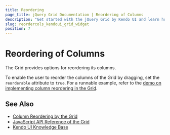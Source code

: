 ```yaml
---
title: Reordering
page_title: jQuery Grid Documentation | Reordering of Columns
description: "Get started with the jQuery Grid by Kendo UI and learn how to modify its column widths."
slug: reordercols_kendoui_grid_widget
position: 7
---
```


# Reordering of Columns

The Grid provides options for reordering its columns.

To enable the user to reorder the columns of the Grid by dragging, set the `reorderable` attribute to `true`. For a runnable example, refer to the [demo on implementing column reordering in the Grid](https://demos.telerik.com/kendo-ui/grid/column-reordering).

## See Also

* [Column Reordering by the Grid](https://demos.telerik.com/kendo-ui/grid/column-reordering)
* [JavaScript API Reference of the Grid](/api/javascript/ui/grid)
* [Kendo UI Knowledge Base](/knowledge-base)
